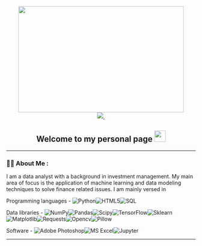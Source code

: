 <!--
**nassimberrada/nassimberrada** is a ✨ _special_ ✨ repository because its `README.md` (this file) appears on your GitHub profile.

Here are some ideas to get you started:

- 🔭 I’m currently working on ...
- 🌱 I’m currently learning ...
- 👯 I’m looking to collaborate on ...
- 🤔 I’m looking for help with ...
- 💬 Ask me about ...
- 📫 How to reach me: ...
- 😄 Pronouns: ...
- ⚡ Fun fact: ...
-->

<div id="header" align="center">
  <img src=https://media.giphy.com/media/l378c04F2fjeZ7vH2/giphy.gif width="440" height="282"/>
</div>

<div id="badges" align ="center">
  <a href="http://nassimberrada.herokuapp.com">
    <img src="https://img.shields.io/website?url=https%3A%2F%2Fnassimberrada.herokuapp.com&label=Portfolio%20Website"/>
  </a>
    <img src="https://komarev.com/ghpvc/?username=your-github-nassimberrada&style=flat-square&color=blue" alt=""/>  
  <h2>
  Welcome to my personal page
  <img src="https://media.giphy.com/media/hvRJCLFzcasrR4ia7z/giphy.gif" width="30px"/>
  </h2>
</div>

---

### :man_technologist: About Me :
I am a data analyst with a background in investment management. My main area of focus is the application of machine learning and data modeling techniques to solve finance related issues. I am mainly versed in

Programming languages - ![Python](https://img.shields.io/badge/Python-3670A0?style=flat&logo=python&logoColor=ffdd54)![HTML5](https://img.shields.io/badge/HTML5-%23E34F26.svg?style=flat&logo=html5&logoColor=white)![SQL](https://img.shields.io/badge/SQL-%2331A8FF.svg?style=flat&logo=sqlite&logoColor=white&color=blue) 

Data libraries - ![NumPy](https://img.shields.io/badge/Numpy-%23013243.svg?style=flat&logo=numpy&logoColor=white)![Pandas](https://img.shields.io/badge/Pandas-%23150458.svg?style=flat&logo=pandas&logoColor=white)![Scipy](https://img.shields.io/badge/Scipy-%2331A8FF.svg?style=flat&color=white&logo=scipy)![TensorFlow](https://img.shields.io/badge/TensorFlow-%23FF6F00.svg?style=flat&logo=TensorFlow&logoColor=white)![Sklearn](https://img.shields.io/badge/Sklearn-%23150458.svg?style=flat&color=yellow)![Matplotlib](https://img.shields.io/badge/Matplotlib-%23150458.svg?style=flat&color=green)![Requests](https://img.shields.io/badge/Requests-%2331A8FF.svg?style=flat&color=white)![Opencv](https://img.shields.io/badge/Opencv-%2331A8FF.svg?style=flat&color=red)![Pillow](https://img.shields.io/badge/Pillow-%2331A8FF.svg?style=flat&color=purple)

Software - ![Adobe Photoshop](https://img.shields.io/badge/Photoshop-%2331A8FF.svg?style=flat&logo=adobephotoshop&logoColor=white)![MS Excel](https://img.shields.io/badge/Excel-%2331A8FF.svg?style=flat&logo=microsoftexcel&logoColor=white&color=green)![Jupyter](https://img.shields.io/badge/Jupyter-%2331A8FF.svg?style=flat&color=white&logo=jupyter)

---
